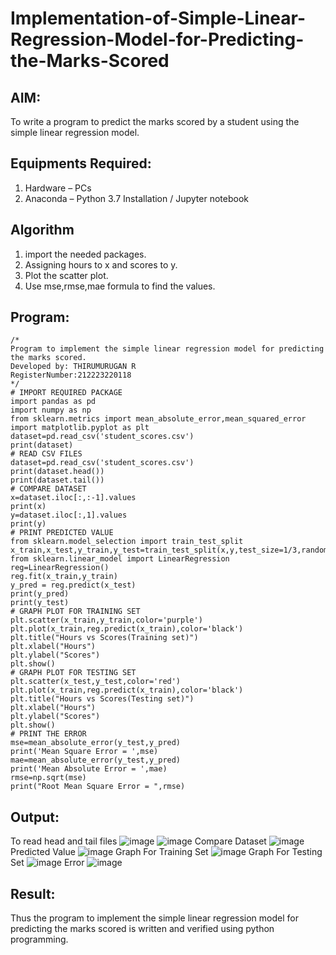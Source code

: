 # Implementation-of-Simple-Linear-Regression-Model-for-Predicting-the-Marks-Scored

## AIM:
To write a program to predict the marks scored by a student using the simple linear regression model.

## Equipments Required:
1. Hardware – PCs
2. Anaconda – Python 3.7 Installation / Jupyter notebook

## Algorithm
1. import the needed packages.
2. Assigning hours to x and scores to y.
3. Plot the scatter plot.
4. Use mse,rmse,mae formula to find the values.

## Program:
```
/*
Program to implement the simple linear regression model for predicting the marks scored.
Developed by: THIRUMURUGAN R
RegisterNumber:212223220118
*/
# IMPORT REQUIRED PACKAGE
import pandas as pd
import numpy as np
from sklearn.metrics import mean_absolute_error,mean_squared_error
import matplotlib.pyplot as plt
dataset=pd.read_csv('student_scores.csv')
print(dataset)
# READ CSV FILES
dataset=pd.read_csv('student_scores.csv')
print(dataset.head())
print(dataset.tail())
# COMPARE DATASET
x=dataset.iloc[:,:-1].values
print(x)
y=dataset.iloc[:,1].values
print(y)
# PRINT PREDICTED VALUE
from sklearn.model_selection import train_test_split
x_train,x_test,y_train,y_test=train_test_split(x,y,test_size=1/3,random_state=0)
from sklearn.linear_model import LinearRegression
reg=LinearRegression()
reg.fit(x_train,y_train)
y_pred = reg.predict(x_test)
print(y_pred)
print(y_test)
# GRAPH PLOT FOR TRAINING SET
plt.scatter(x_train,y_train,color='purple')
plt.plot(x_train,reg.predict(x_train),color='black')
plt.title("Hours vs Scores(Training set)")
plt.xlabel("Hours")
plt.ylabel("Scores")
plt.show()
# GRAPH PLOT FOR TESTING SET
plt.scatter(x_test,y_test,color='red')
plt.plot(x_train,reg.predict(x_train),color='black')
plt.title("Hours vs Scores(Testing set)")
plt.xlabel("Hours")
plt.ylabel("Scores")
plt.show()
# PRINT THE ERROR
mse=mean_absolute_error(y_test,y_pred)
print('Mean Square Error = ',mse)
mae=mean_absolute_error(y_test,y_pred)
print('Mean Absolute Error = ',mae)
rmse=np.sqrt(mse)
print("Root Mean Square Error = ",rmse)

```

## Output:
To read head and tail files
![image](https://github.com/user-attachments/assets/48df5cf8-00dd-4445-b1fb-94d00ee811b6)
![image](https://github.com/user-attachments/assets/505cbbf4-6bb1-4680-ae37-25bebf7710c2)
Compare Dataset
![image](https://github.com/user-attachments/assets/d8fdd3a5-7f7e-4536-bbbd-bc2be5f2b9ce)
Predicted Value
![image](https://github.com/user-attachments/assets/03062372-562c-496a-a3c0-847191df63f0)
Graph For Training Set 
![image](https://github.com/user-attachments/assets/e7d5a744-b98a-4de0-8985-94580e88dde5)
Graph For Testing Set
![image](https://github.com/user-attachments/assets/a49a6bc4-ee43-45f6-ab9f-f4b6650bc5c1)
Error
![image](https://github.com/user-attachments/assets/549fdd55-5f28-4798-aea6-29d6df0a2c91)


## Result:
Thus the program to implement the simple linear regression model for predicting the marks scored is written and verified using python programming.
